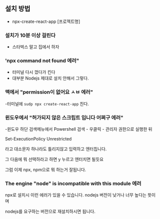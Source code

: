 ## 설치 방법

- npx-create-react-app [프로젝트명]

### 설치가 10분 이상 걸린다

- 스타벅스 말고 집에서 하자

### 'npx command not found 에러"

- 터미널 다시 껐다가 킨다
- 대부분 Nodejs 제대로 설치 안해서 그렇다.

### 맥에서 "permission이 없어요 ㅅㅂ 에러"

-터미널에 `sudp npx create-react-app` 친다.

### 윈도우에서 "허가되지 않은 스크립트 입니다 어쩌구 에러"

-윈도우 하단 검색메뉴에서 Powershell 검색 - 우클릭 - 관리자 권한으로 실행한 뒤

Set-ExecutionPolicy Unrestricted

라고 대소문자 하나라도 틀리지않고 입력하고 엔터칩니다.

그 다음에 뭐 선택하라고 하면 y 누르고 엔터치면 될듯요

그럼 이제 npx, npm으로 뭐 하는거 잘됩니다.

### The engine "node" is incompatible with this module 에러

npx로 설치시 이런 에러가 있을 수 있습니다. nodejs 버전이 낮거나 너무 높다는 뜻이며

nodejs를 요구하는 버전으로 재설치하시면 됩니다.
